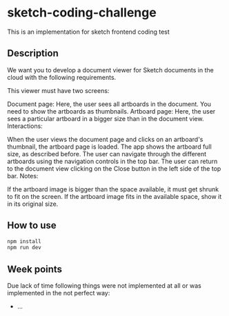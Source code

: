 # sketch-coding-challenge
This is an implementation for sketch frontend coding test

## Description
We want you to develop a document viewer for Sketch documents in the cloud with the following requirements.

This viewer must have two screens:

Document page: Here, the user sees all artboards in the document. You need to show the artboards as thumbnails.
Artboard page: Here, the user sees a particular artboard in a bigger size than in the document view.
Interactions:

When the user views the document page and clicks on an artboard's thumbnail, the artboard page is loaded. The app shows the artboard full size, as described before.
The user can navigate through the different artboards using the navigation controls in the top bar.
The user can return to the document view clicking on the Close button in the left side of the top bar.
Notes:

If the artboard image is bigger than the space available, it must get shrunk to fit on the screen.
If the artboard image fits in the available space, show it in its original size.

## How to use
```bash
npm install
npm run dev
```

## Week points
Due lack of time following things were not implemented at all or was implemented in the not perfect way:
- ...